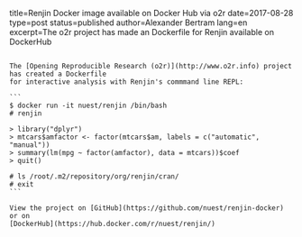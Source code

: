 title=Renjin Docker image available on Docker Hub via o2r
date=2017-08-28
type=post
status=published
author=Alexander Bertram
lang=en
excerpt=The o2r project has made an Dockerfile for Renjin available on DockerHub
~~~~~~

The [Opening Reproducible Research (o2r)](http://www.o2r.info) project has created a Dockerfile
for interactive analysis with Renjin's commmand line REPL:

```
$ docker run -it nuest/renjin /bin/bash
# renjin

> library("dplyr")
> mtcars$amfactor <- factor(mtcars$am, labels = c("automatic", "manual"))
> summary(lm(mpg ~ factor(amfactor), data = mtcars))$coef
> quit()

# ls /root/.m2/repository/org/renjin/cran/
# exit
```

View the project on [GitHub](https://github.com/nuest/renjin-docker) or on 
[DockerHub](https://hub.docker.com/r/nuest/renjin/)



